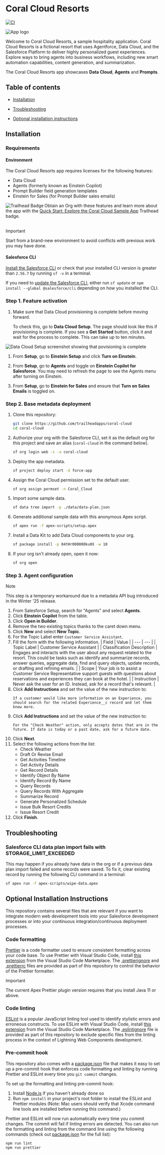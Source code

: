 # Coral Cloud Resorts

[![CI](https://github.com/trailheadapps/coral-cloud/actions/workflows/ci.yml/badge.svg)](https://github.com/trailheadapps/coral-cloud/actions/workflows/ci.yml)

![App logo](docs/gfx/app-logo.png)

Welcome to Coral Cloud Resorts, a sample hospitality application. Coral Cloud Resorts is a fictional resort that uses Agentforce, Data Cloud, and the Salesforce Platform to deliver highly personalized guest experiences. Explore ways to bring agents into business workflows, including new smart automation capabilities, content generation, and summarization.

The Coral Cloud Resorts app showcases **Data Cloud**, **Agents** and **Prompts**.

## Table of contents

-   [Installation](#installation)

-   [Troubleshooting](#troubleshooting)

-   [Optional installation instructions](#optional-installation-instructions)

## Installation

### Requirements

#### Environment

The Coral Cloud Resorts app requires licenses for the following features:

-   Data Cloud
-   Agents (formerly known as Einstein Copilot)
-   Prompt Builder field generation templates
-   Einstein for Sales (for Prompt Builder sales emails)

<div>
    <img src="https://res.cloudinary.com/hy4kyit2a/f_auto,fl_lossy,q_70,w_50/learn/projects/quick-start-explore-the-coral-cloud-sample-app/1a059541a60d078109227d8f3a83404a_badge.png" align="left" alt="Trailhead Badge"/>
    Obtain an Org with these features and learn more about the app with the <a href="https://trailhead.salesforce.com/content/learn/projects/quick-start-explore-the-coral-cloud-sample-app">Quick Start: Explore the Coral Cloud Sample App</a> Trailhead badge.
    <br/>
    <br/>
</div>

> [!IMPORTANT]
> Start from a brand-new environment to avoid conflicts with previous work you may have done.

#### Salesforce CLI

[Install the Salesforce CLI](https://developer.salesforce.com/tools/salesforcecli) or check that your installed CLI version is greater than `2.56.7` by running `sf -v` in a terminal.

If you need to [update the Salesforce CLI](https://developer.salesforce.com/docs/atlas.en-us.sfdx_setup.meta/sfdx_setup/sfdx_setup_update_cli.htm), either run `sf update` or `npm install --global @salesforce/cli` depending on how you installed the CLI.

### Step 1. Feature activation

1. Make sure that Data Cloud provisioning is complete before moving forward.

    To check this, go to **Data Cloud Setup**. The page should look like this if provisioning is complete. If you see a **Get Started** button, click it and wait for the process to complete. This can take up to ten minutes.

![Data Cloud Setup screenshot showing that povisioning is complete](docs/gfx/dc-setup-provisioning.png)

1. From **Setup**, go to **Einstein Setup** and click **Turn on Einstein**.

1. From **Setup**, go to **Agents** and toggle on **Einstein Copilot for Salesforce**. You may need to refresh the page to see the Agents menu after turning on Einstein.

1. From **Setup**, go to **Einstein for Sales** and ensure that **Turn on Sales Emails** is toggled on.

### Step 2. Base metadata deployment

1. Clone this repository:

    ```bash
    git clone https://github.com/trailheadapps/coral-cloud
    cd coral-cloud
    ```

1. Authorize your org with the Salesforce CLI, set it as the default org for this project and save an alias (`coral-cloud` in the command below).

    ```bash
    sf org login web -s -a coral-cloud
    ```

1. Deploy the app metadata.

    ```bash
    sf project deploy start -d force-app
    ```

1. Assign the Coral Cloud permission set to the default user.

    ```bash
    sf org assign permset -n Coral_Cloud
    ```

1. Import some sample data.

    ```bash
    sf data tree import -p ./data/data-plan.json
    ```

1. Generate additional sample data with this anonymous Apex script.

    ```bash
    sf apex run -f apex-scripts/setup.apex
    ```

1. Install a Data Kit to add Data Cloud components to your org.

    ```bash
    sf package install -p 04tHr000000ku0X -w 10
    ```

1. If your org isn't already open, open it now:

    ```bash
    sf org open
    ```

### Step 3. Agent configuration

> [!NOTE]
> This step is a temporary workaround due to a metadata API bug introduced in the Winter '25 release.

1. From Salesforce Setup, search for "Agents" and select **Agents**.
1. Click **Einstein Copilot** from the table.
1. Click **Open in Builder**.
1. Remove the two existing topics thanks to the caret down menu.
1. Click **New** and select **New Topic**.
1. For the Topic Label enter `Customer Service Assistant`.
1. Fill the form with the following information.
   | Field | Value |
   | --- | --- |
   | Topic Label | Customer Service Assistant |
   | Classification Description | Engages and interacts with the user about any request related to the resort. This could be tasks such as identify and summarize records, answer queries, aggregate data, find and query objects, update records, or drafting and refining emails. |
   | Scope | Your job is to assist a Customer Service Representative support guests with questions about reservations and experiences they can book at the hotel. |
   | Instruction | Never ask the user for an ID. Instead, ask for a record that's relevant. |
1. Click **Add Instructions** and set the value of the new instruction to:
    ```
    If a customer would like more information on an Experience, you should search for the related Experience__c record and let them know more.
    ```
1. Click **Add Instructions** and set the value of the new instruction to:
    ```
    For the "Check Weather" action, only accepts dates that are in the future. If date is today or a past date, ask for a future date.
    ```
1. Click **Next**.
1. Select the following actions from the list:
    - Check Weather
    - Draft Or Revise Email
    - Get Activities Timeline
    - Get Activity Details
    - Get Record Details
    - Identify Object By Name
    - Identify Record By Name
    - Query Records
    - Query Records With Aggregate
    - Summarize Record
    - Generate Personalized Schedule
    - Issue Bulk Resort Credits
    - Issue Resort Credit
1. Click **Finish**.

## Troubleshooting

### Salesforce CLI data plan import fails with STORAGE_LIMIT_EXCEEDED

This may happen if you already have data in the org or if a previous data plan import failed and some records were saved.
To fix it, clear existing record by running the following CLI command in a terminal:

```bash
sf apex run -f apex-scripts/wipe-data.apex
```

## Optional Installation Instructions

This repository contains several files that are relevant if you want to integrate modern web development tools into your Salesforce development processes or into your continuous integration/continuous deployment processes.

### Code formatting

[Prettier](https://prettier.io/) is a code formatter used to ensure consistent formatting across your code base. To use Prettier with Visual Studio Code, install [this extension](https://marketplace.visualstudio.com/items?itemName=esbenp.prettier-vscode) from the Visual Studio Code Marketplace. The [.prettierignore](/.prettierignore) and [.prettierrc](/.prettierrc) files are provided as part of this repository to control the behavior of the Prettier formatter.

> [!IMPORTANT]
> The current Apex Prettier plugin version requires that you install Java 11 or above.

### Code linting

[ESLint](https://eslint.org/) is a popular JavaScript linting tool used to identify stylistic errors and erroneous constructs. To use ESLint with Visual Studio Code, install [this extension](https://marketplace.visualstudio.com/items?itemName=salesforce.salesforcedx-vscode-lwc) from the Visual Studio Code Marketplace. The [.eslintignore](/.eslintignore) file is provided as part of this repository to exclude specific files from the linting process in the context of Lightning Web Components development.

### Pre-commit hook

This repository also comes with a [package.json](./package.json) file that makes it easy to set up a pre-commit hook that enforces code formatting and linting by running Prettier and ESLint every time you `git commit` changes.

To set up the formatting and linting pre-commit hook:

1. Install [Node.js](https://nodejs.org) if you haven't already done so
1. Run `npm install` in your project's root folder to install the ESLint and Prettier modules (Note: Mac users should verify that Xcode command line tools are installed before running this command.)

Prettier and ESLint will now run automatically every time you commit changes. The commit will fail if linting errors are detected. You can also run the formatting and linting from the command line using the following commands (check out [package.json](./package.json) for the full list):

```bash
npm run lint
npm run prettier
```
